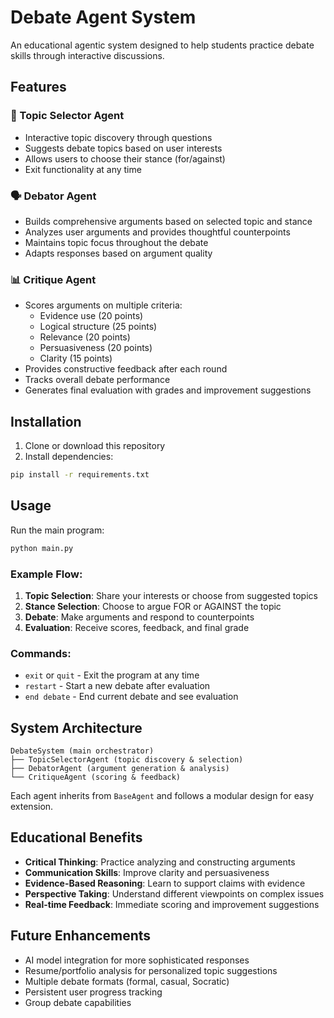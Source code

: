 # Debate Agent System

An educational agentic system designed to help students practice debate skills through interactive discussions.

## Features

### 🎯 Topic Selector Agent
- Interactive topic discovery through questions
- Suggests debate topics based on user interests
- Allows users to choose their stance (for/against)
- Exit functionality at any time

### 🗣️ Debator Agent
- Builds comprehensive arguments based on selected topic and stance
- Analyzes user arguments and provides thoughtful counterpoints
- Maintains topic focus throughout the debate
- Adapts responses based on argument quality

### 📊 Critique Agent
- Scores arguments on multiple criteria:
  - Evidence use (20 points)
  - Logical structure (25 points)
  - Relevance (20 points)
  - Persuasiveness (20 points)
  - Clarity (15 points)
- Provides constructive feedback after each round
- Tracks overall debate performance
- Generates final evaluation with grades and improvement suggestions

## Installation

1. Clone or download this repository
2. Install dependencies:
```bash
pip install -r requirements.txt
```

## Usage

Run the main program:
```bash
python main.py
```

### Example Flow:
1. **Topic Selection**: Share your interests or choose from suggested topics
2. **Stance Selection**: Choose to argue FOR or AGAINST the topic
3. **Debate**: Make arguments and respond to counterpoints
4. **Evaluation**: Receive scores, feedback, and final grade

### Commands:
- `exit` or `quit` - Exit the program at any time
- `restart` - Start a new debate after evaluation
- `end debate` - End current debate and see evaluation

## System Architecture

```
DebateSystem (main orchestrator)
├── TopicSelectorAgent (topic discovery & selection)
├── DebatorAgent (argument generation & analysis)
└── CritiqueAgent (scoring & feedback)
```

Each agent inherits from `BaseAgent` and follows a modular design for easy extension.

## Educational Benefits

- **Critical Thinking**: Practice analyzing and constructing arguments
- **Communication Skills**: Improve clarity and persuasiveness
- **Evidence-Based Reasoning**: Learn to support claims with evidence
- **Perspective Taking**: Understand different viewpoints on complex issues
- **Real-time Feedback**: Immediate scoring and improvement suggestions

## Future Enhancements

- AI model integration for more sophisticated responses
- Resume/portfolio analysis for personalized topic suggestions
- Multiple debate formats (formal, casual, Socratic)
- Persistent user progress tracking
- Group debate capabilities